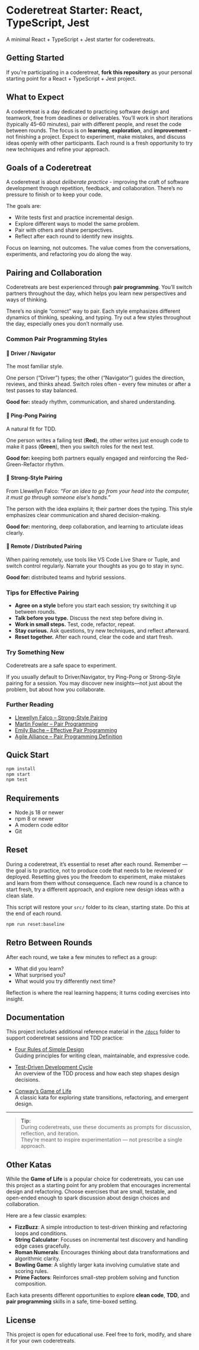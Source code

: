 <!--
  NOTE: This file is generated. Do not edit README.md directly.
  Edit README.template.md and shared fragments in vendor/coderetreat-docs/.
-->

# Coderetreat Starter: React, TypeScript, Jest

A minimal React + TypeScript + Jest starter for coderetreats.

## Getting Started

If you're participating in a coderetreat, **fork this repository** as your personal starting point for a React + TypeScript + Jest project.

<!-- begin-include: docs/readme-parts/what-to-expect.md -->
## What to Expect

A coderetreat is a day dedicated to practicing software design and teamwork, free from deadlines or deliverables. You’ll work in short iterations (typically 45–60 minutes), pair with different people, and reset the code between rounds. The focus is on **learning**, **exploration**, and **improvement** - not finishing a project. Expect to experiment, make mistakes, and discuss ideas openly with other participants. Each round is a fresh opportunity to try new techniques and refine your approach.
<!-- end-include: docs/readme-parts/what-to-expect.md -->

<!-- begin-include: docs/readme-parts/goals.md -->
## Goals of a Coderetreat

A coderetreat is about *deliberate practice* - improving the craft of software development through repetition, feedback, and collaboration. There’s no pressure to finish or to keep your code.

The goals are:

- Write tests first and practice incremental design.
- Explore different ways to model the same problem.
- Pair with others and share perspectives.
- Reflect after each round to identify new insights.

Focus on learning, not outcomes. The value comes from the conversations, experiments, and refactoring you do along the way.
<!-- end-include: docs/readme-parts/goals.md -->

<!-- begin-include: docs/readme-parts/pairing-and-collaboration.md -->
## Pairing and Collaboration

Coderetreats are best experienced through **pair programming**. You’ll switch partners throughout the day, which helps you learn new perspectives and ways of thinking.

There’s no single “correct” way to pair. Each style emphasizes different dynamics of thinking, speaking, and typing. Try out a few styles throughout the day, especially ones you don’t normally use.

### Common Pair Programming Styles

#### 🧭 Driver / Navigator

The most familiar style.

One person (“Driver”) types; the other (“Navigator”) guides the direction, reviews, and thinks ahead. Switch roles often - every few minutes or after a test passes to stay balanced.

**Good for:** steady rhythm, communication, and shared understanding.

#### 🏓 Ping-Pong Pairing

A natural fit for TDD.

One person writes a failing test (**Red**), the other writes just enough code to make it pass (**Green**), then you switch roles for the next test.

**Good for:** keeping both partners equally engaged and reinforcing the Red-Green-Refactor rhythm.

#### 💪 Strong-Style Pairing

From Llewellyn Falco: *“For an idea to go from your head into the computer, it must go through someone else’s hands.”*

The person with the idea explains it; their partner does the typing. This style emphasizes clear communication and shared decision-making.

**Good for:** mentoring, deep collaboration, and learning to articulate ideas clearly.

#### 🔄 Remote / Distributed Pairing

When pairing remotely, use tools like VS Code Live Share or Tuple, and switch control regularly. Narrate your thoughts as you go to stay in sync.

**Good for:** distributed teams and hybrid sessions.

### Tips for Effective Pairing

  - **Agree on a style** before you start each session; try switching it up between rounds.
  - **Talk before you type.** Discuss the next step before diving in.
  - **Work in small steps.** Test, code, refactor, repeat.
  - **Stay curious.** Ask questions, try new techniques, and reflect afterward.
  - **Reset together.** After each round, clear the code and start fresh.

### Try Something New

Coderetreats are a safe space to experiment.

If you usually default to Driver/Navigator, try Ping-Pong or Strong-Style pairing for a session. You may discover new insights—not just about the problem, but about how you collaborate.

### Further Reading
- [Llewellyn Falco – Strong-Style Pairing](https://llewellynfalco.blogspot.com/2014/06/strong-style-pairing.html)
- [Martin Fowler – Pair Programming](https://martinfowler.com/articles/on-pair-programming.html)
- [Emily Bache – Effective Pair Programming](https://coding-is-like-cooking.info/2013/07/effective-pair-programming/)
- [Agile Alliance – Pair Programming Definition](https://www.agilealliance.org/glossary/pairing/)
<!-- end-include: docs/readme-parts/pairing-and-collaboration.md -->

## Quick Start

```bash
npm install
npm start
npm test
```

## Requirements

- Node.js 18 or newer
- npm 8 or newer
- A modern code editor
- Git

## Reset

During a coderetreat, it’s essential to reset after each round. Remember — the goal is to practice, not to produce code that needs to be reviewed or deployed. Resetting gives you the freedom to experiment, make mistakes and learn from them without consequence. Each new round is a chance to start fresh, try a different approach, and explore new design ideas with a clean slate.

This script will restore your `src/` folder to its clean, starting state. Do this at the end of each round.

```bash
npm run reset:baseline
```

<!-- begin-include: docs/readme-parts/retro-between-rounds.md -->
## Retro Between Rounds

After each round, we take a few minutes to reflect as a group:

- What did you learn?
- What surprised you?
- What would you try differently next time?

Reflection is where the real learning happens; it turns coding exercises into insight.
<!-- end-include: docs/readme-parts/retro-between-rounds.md -->

<!-- begin-include: docs/readme-parts/documentation.md -->
## Documentation

This project includes additional reference material in the [`/docs`](./docs) folder to support coderetreat sessions and TDD practice:

- [Four Rules of Simple Design](./docs/four-rules-of-simple-design.md)  
  Guiding principles for writing clean, maintainable, and expressive code.

- [Test-Driven Development Cycle](./docs/tdd-cycle.md)  
  An overview of the TDD process and how each step shapes design decisions.

- [Conway’s Game of Life](./docs/conways-game-of-life.md)  
  A classic kata for exploring state transitions, refactoring, and emergent design.

---

> **Tip:**  
> During coderetreats, use these documents as prompts for discussion, reflection, and iteration.  
> They’re meant to inspire experimentation — not prescribe a single approach.
<!-- end-include: docs/readme-parts/documentation.md -->

<!-- begin-include: docs/readme-parts/other-katas.md -->
## Other Katas

While the **Game of Life** is a popular choice for coderetreats, you can use this project as a starting point for any problem that encourages incremental design and refactoring. Choose exercises that are small, testable, and open-ended enough to spark discussion about design choices and collaboration.

Here are a few classic examples:

- **FizzBuzz**: A simple introduction to test-driven thinking and refactoring loops and conditions.  
- **String Calculator**: Focuses on incremental test discovery and handling edge cases gracefully.  
- **Roman Numerals**: Encourages thinking about data transformations and algorithmic clarity.  
- **Bowling Game**: A slightly larger kata involving cumulative state and scoring rules.  
- **Prime Factors**: Reinforces small-step problem solving and function composition.  

Each kata presents different opportunities to explore **clean code**, **TDD**, and **pair programming** skills in a safe, time-boxed setting.
<!-- end-include: docs/readme-parts/other-katas.md -->

<!-- begin-include: docs/readme-parts/license.md -->
## License

This project is open for educational use. Feel free to fork, modify, and share it for your own coderetreats.
<!-- end-include: docs/readme-parts/license.md -->